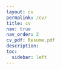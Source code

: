 ```yaml
---
layout: cv
permalink: /cv/
title: cv
nav: true
nav_order: 2
cv_pdf: Resume.pdf
description:
toc:
  sidebar: left
---
```

